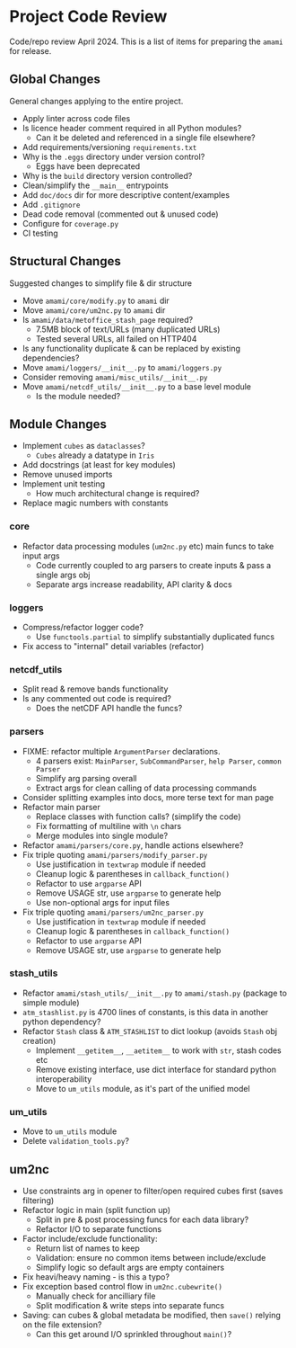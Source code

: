 # Project Code Review

Code/repo review April 2024. This is a list of items for preparing the `amami` for release.

## Global Changes

General changes applying to the entire project.

* Apply linter across code files
* Is licence header comment required in all Python modules?
  - Can it be deleted and referenced in a single file elsewhere? 
* Add requirements/versioning `requirements.txt`
* Why is the `.eggs` directory under version control?
  - Eggs have been deprecated
* Why is the `build` directory version controlled?
* Clean/simplify the `__main__` entrypoints
* Add `doc/docs` dir for more descriptive content/examples
* Add `.gitignore`
* Dead code removal (commented out & unused code)
* Configure for `coverage.py`
* CI testing

## Structural Changes

Suggested changes to simplify file & dir structure 

* Move `amami/core/modify.py` to `amami` dir
* Move `amami/core/um2nc.py` to `amami` dir
* Is `amami/data/metoffice_stash_page` required?
  - 7.5MB block of text/URLs (many duplicated URLs)
  - Tested several URLs, all failed on HTTP404
* Is any functionality duplicate & can be replaced by existing dependencies?
* Move `amami/loggers/__init__.py` to `amami/loggers.py`
* Consider removing `amami/misc_utils/__init__.py`
* Move `amami/netcdf_utils/__init__.py` to a base level module
  - Is the module needed?

## Module Changes

* Implement `cubes` as `dataclasses`?
  - `Cubes` already a datatype in `Iris`
* Add docstrings (at least for key modules)
* Remove unused imports
* Implement unit testing
  - How much architectural change is required?
* Replace magic numbers with constants

### core

* Refactor data processing modules (`um2nc.py` etc) main funcs to take input args
  - Code currently coupled to arg parsers to create inputs & pass a single args obj
  - Separate args increase readability, API clarity & docs

### loggers

* Compress/refactor logger code?
  - Use `functools.partial` to simplify substantially duplicated funcs
* Fix access to "internal" detail variables (refactor)

### netcdf_utils

* Split read & remove bands functionality
* Is any commented out code is required?
  - Does the netCDF API handle the funcs?

### parsers

* FIXME: refactor multiple `ArgumentParser` declarations.
  - 4 parsers exist: `MainParser`, `SubCommandParser`, `help Parser`, `common Parser`
  - Simplify arg parsing overall
  - Extract args for clean calling of data processing commands
* Consider splitting examples into docs, more terse text for man page
* Refactor main parser
  - Replace classes with function calls? (simplify the code)
  - Fix formatting of multiline with `\n` chars
  - Merge modules into single module?
* Refactor `amami/parsers/core.py`, handle actions elsewhere?
* Fix triple quoting `amami/parsers/modify_parser.py`
  - Use justification in `textwrap` module if needed
  - Cleanup logic & parentheses in `callback_function()`
  - Refactor to use `argparse` API
  - Remove USAGE str, use `argparse` to generate help
  - Use non-optional args for input files
* Fix triple quoting `amami/parsers/um2nc_parser.py`
  - Use justification in `textwrap` module if needed
  - Cleanup logic & parentheses in `callback_function()`
  - Refactor to use `argparse` API
  - Remove USAGE str, use `argparse` to generate help

### stash_utils

* Refactor `amami/stash_utils/__init__.py` to `amami/stash.py` (package to simple module)
* `atm_stashlist.py` is 4700 lines of constants, is this data in another python dependency?
* Refactor `Stash` class & `ATM_STASHLIST` to dict lookup (avoids `Stash` obj creation)
  - Implement `__getitem__`, `__aetitem__` to work with `str`, stash codes etc
  - Remove existing interface, use dict interface for standard python interoperability
  - Move to `um_utils` module, as it's part of the unified model

### um_utils

* Move to `um_utils` module
* Delete `validation_tools.py`?

## um2nc

* Use constraints arg in opener to filter/open required cubes first (saves filtering)
* Refactor logic in main (split function up)
  - Split in pre & post processing funcs for each data library?
  - Refactor I/O to separate functions
* Factor include/exclude functionality:
  - Return list of names to keep
  - Validation: ensure no common items between include/exclude
  - Simplify logic so default args are empty containers
* Fix heavi/heavy naming - is this a typo?
* Fix exception based control flow in `um2nc.cubewrite()`
  - Manually check for ancilliary file
  - Split modification & write steps into separate funcs
* Saving: can cubes & global metadata be modified, then `save()` relying on the file extension?
  - Can this get around I/O sprinkled throughout `main()`?
